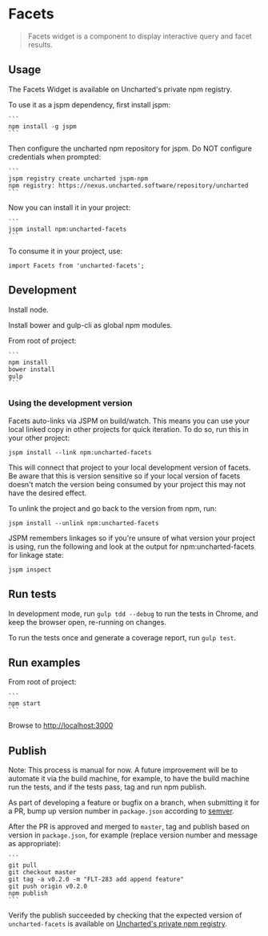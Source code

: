 # Facets

> Facets widget is a component to display interactive query and facet results.

## Usage

The Facets Widget is available on Uncharted's private npm registry.

To use it as a jspm dependency, first install jspm:

	```
	npm install -g jspm
	```

Then configure the uncharted npm repository for jspm. Do NOT configure credentials when prompted:

	```
	jspm registry create uncharted jspm-npm
	npm registry: https://nexus.uncharted.software/repository/uncharted
	```

Now you can install it in your project:

	```
	jspm install npm:uncharted-facets
	```

To consume it in your project, use:

  ```
  import Facets from 'uncharted-facets';
  ```

## Development

Install node.

Install bower and gulp-cli as global npm modules.

From root of project:

	```
	npm install
	bower install
	gulp
	```

### Using the development version

Facets auto-links via JSPM on build/watch. This means you can use your local linked copy in other projects for quick iteration. To do so, run this in your other project:

  ```
  jspm install --link npm:uncharted-facets
  ```

This will connect that project to your local development version of facets. Be aware that this is version sensitive so if your local version of facets doesn't match the version being consumed by your project this may not have the desired effect.

To unlink the project and go back to the version from npm, run:

  ```
  jspm install --unlink npm:uncharted-facets
  ```

JSPM remembers linkages so if you're unsure of what version your project is using, run the following and look at the output for npm:uncharted-facets for linkage state:

  ```
  jspm inspect
  ```


## Run tests

In development mode, run `gulp tdd --debug` to run the tests in Chrome, and keep the browser open, re-running on changes.

To run the tests once and generate a coverage report, run `gulp test`.

## Run examples

From root of project:

	```
	npm start
	```

Browse to [http://localhost:3000](http://localhost:3000)


## Publish

Note: This process is manual for now. A future improvement will be to automate it via the build machine, for example, to have the build machine run the tests, and if the tests pass, tag and run npm publish.

As part of developing a feature or bugfix on a branch, when submitting it for a PR, bump up version number in `package.json` according to [semver](http://semver.org/).

After the PR is approved and merged to `master`, tag and publish based on version in `package.json`, for example (replace version number and message as appropriate):

	```
	git pull
	git checkout master
	git tag -a v0.2.0 -m "FLT-283 add append feature"
	git push origin v0.2.0
	npm publish
	```

Verify the publish succeeded by checking that the expected version of `uncharted-facets` is available on [Uncharted's private npm registry](https://nexus.uncharted.software/#browse/browse/assets:npm).
